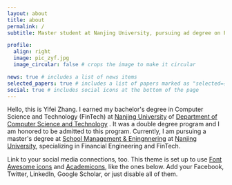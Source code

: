 ```yaml
---
layout: about
title: about
permalink: /
subtitle: Master student at Nanjing University, pursuing ad degree on Financial Engineering and Fintech with a bachelor degree on Computer Science and Technology (FinTech) at Nanjing University.

profile:
  align: right
  image: pic_zyf.jpg
  image_circular: false # crops the image to make it circular

news: true # includes a list of news items
selected_papers: true # includes a list of papers marked as "selected={true}"
social: true # includes social icons at the bottom of the page
---
```


Hello, this is Yifei Zhang. I earned my bachelor's degree in Computer Science and Technology (FinTech) at [Nanjing University](https://www.nju.edu.cn/en) of [Department of Computer Science and Technology](https://cs.nju.edu.cn/mainm.htm) . It was a double degree program and I am honored to be admitted to this program. Currently, I am pursuing a master's degree at  [School Management & Eningnnering](https://sme.nju.edu.cn/mainm.htm) at [Nanjing University](https://www.nju.edu.cn/en), specializing in Financial Engineering and FinTech.

Link to your social media connections, too. This theme is set up to use [Font Awesome icons](https://fontawesome.com/) and [Academicons](https://jpswalsh.github.io/academicons/), like the ones below. Add your Facebook, Twitter, LinkedIn, Google Scholar, or just disable all of them.
